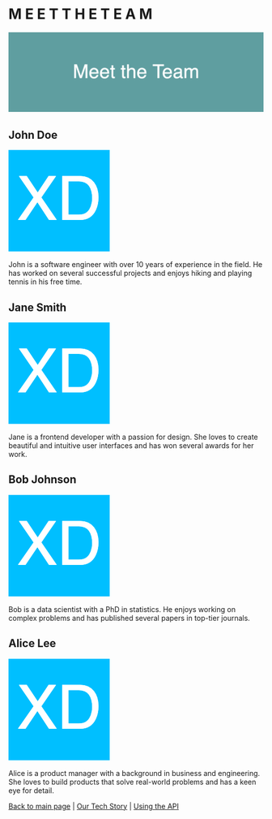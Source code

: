 # M E E T    T H E    T E A M 

![meet-the-team](images/dummy_1600x500_ffffff_5F9EA0_meet-the-team.png)

## John Doe
    
![team-member-1](images/dummy_200x200_ffffff_00BFFF_xd.png)

John is a software engineer with over 10 years of experience in the field. He has worked on several successful projects and enjoys hiking and playing tennis in his free time.

## Jane Smith

![team-member-2](images/dummy_200x200_ffffff_00BFFF_xd.png)

Jane is a frontend developer with a passion for design. She loves to create beautiful and intuitive user interfaces and has won several awards for her work.

## Bob Johnson

![team-member-3](images/dummy_200x200_ffffff_00BFFF_xd.png)

Bob is a data scientist with a PhD in statistics. He enjoys working on complex problems and has published several papers in top-tier journals.

## Alice Lee

![team-member-4](images/dummy_200x200_ffffff_00BFFF_xd.png)

Alice is a product manager with a background in business and engineering. She loves to build products that solve real-world problems and has a keen eye for detail.

[Back to main page](README.md) | [Our Tech Story](OUR_TECH_STORY.md) | [Using the API](USING_THE_API.md)
